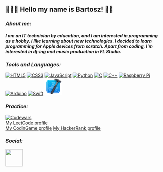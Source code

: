 ## 👨🏻‍💻 Hello my name is Bartosz! 👋🏻

### __*About me:*__

#### __*I am an IT technician by education, and I am interested in programming as a hobby. I like learning about new technologies. I decided to learn programming for Apple devices from scratch. Apart from coding, I'm interested in dj-ing and music production in FL Studio.*__

### __*Tools and Languages:*__ 

<p align="left"> <a href="https://developer.mozilla.org/en-US/docs/Glossary/HTML5" target="_blank" rel="noreferrer"><img src="https://raw.githubusercontent.com/danielcranney/readme-generator/main/public/icons/skills/html5-colored.svg" width="55" height="55" alt="HTML5" /></a> <a href="https://www.w3.org/TR/CSS/#css" target="_blank" rel="noreferrer"><img src="https://raw.githubusercontent.com/danielcranney/readme-generator/main/public/icons/skills/css3-colored.svg" width="55" height="55" alt="CSS3" /></a> <a href="https://developer.mozilla.org/en-US/docs/Web/JavaScript" target="_blank" rel="noreferrer"><img src="https://raw.githubusercontent.com/danielcranney/readme-generator/main/public/icons/skills/javascript-colored.svg" width="55" height="55" alt="JavaScript" /></a> <a href="https://www.python.org/" target="_blank" rel="noreferrer"><img src="https://raw.githubusercontent.com/danielcranney/readme-generator/main/public/icons/skills/python-colored.svg" width="55" height="55" alt="Python" /></a> <a href="https://docs.microsoft.com/en-us/cpp/?view=msvc-170" target="_blank" rel="noreferrer"><img src="https://raw.githubusercontent.com/danielcranney/readme-generator/main/public/icons/skills/c-colored.svg" width="55" height="55" alt="C" /></a> <a href="https://docs.microsoft.com/en-us/cpp/?view=msvc-170" target="_blank" rel="noreferrer"><img src="https://raw.githubusercontent.com/danielcranney/readme-generator/main/public/icons/skills/cplusplus-colored.svg" width="55" height="55" alt="C++" /></a> <a href="https://www.raspberrypi.org/" target="_blank" rel="noreferrer"><img src="https://raw.githubusercontent.com/danielcranney/readme-generator/main/public/icons/skills/raspberrypi-colored.svg" width="55" height="55" alt="Raspberry Pi" /></a> <a href="https://store.arduino.cc/?gclid=Cj0KCQjw2eilBhCCARIsAG0Pf8uueBifykWcsSS4LPESeGQfxGVKJYnzV7bz471XfknQJy_1VINVWM8aAkLtEALw_wcB" target="_blank" rel="noreferrer"><img src="https://raw.githubusercontent.com/danielcranney/readme-generator/main/public/icons/skills/arduino-colored.svg" width="55" height="55" alt="Arduino" /></a> <a href="https://developer.apple.com/swift/" target="_blank" rel="noreferrer"><img src="https://raw.githubusercontent.com/danielcranney/readme-generator/main/public/icons/skills/swift-colored.svg" width="55" height="55" alt="Swift" /></a> <a href="https://developer.apple.com/xcode/" target="_blank" rel="noreferrer"><img src="https://raw.githubusercontent.com/devicons/devicon/1119b9f84c0290e0f0b38982099a2bd027a48bf1/icons/xcode/xcode-original.svg" width="55" height="55" alt="Xcode" /></a> </p>

### __*Practice:*__

<a href="https://www.codewars.com/users/DjMacFly" target="_blank" rel="noreferrer"><img src="https://www.codewars.com/users/DjMacFly/badges/small" alt="Codewars" /></a> <br> <a href="https://leetcode.com/DjMacFly/" target="_blank" rel="noreferrer" alt="LeetCode" />My LeetCode profile</a> <br> <a href="https://www.codingame.com/profile/356bf03e59e2a66fca2182a4e7f2ba666818305" target="_blank" rel="noreferrer" alt="CodinGame">My CodinGame profile</a> <a href="https://www.hackerrank.com/profile/b_puk" target="_blank" rel="noreferrer" alt="HackerRank">My HackerRank profile </a>

### __*Social:*__

<a href="https://www.facebook.com/bartoszpuk" target="_blank" rel="noreferrer"><img src="https://raw.githubusercontent.com/danielcranney/readme-generator/main/public/icons/socials/facebook.svg" width="55" height="55" /></a>

<!--
**bartoszpuk/BartoszPuk** is a ✨ _special_ ✨ repository because its `README.md` (this file) appears on your GitHub profile.

Here are some ideas to get you started:

- 🔭 I’m currently working on ...
- 🌱 I’m currently learning ...
- 👯 I’m looking to collaborate on ...
- 🤔 I’m looking for help with ...
- 💬 Ask me about ...
- 📫 How to reach me: ...
- 😄 Pronouns: ...
- ⚡ Fun fact: ...
-->
